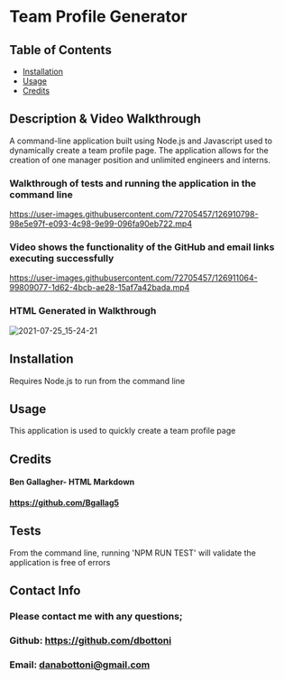 # Team Profile Generator

## Table of Contents

- [Installation](#installation)
- [Usage](#usage)
- [Credits](#credits)

## Description & Video Walkthrough

A command-line application built using Node.js and Javascript used to dynamically create a team profile page.
The application allows for the creation of one manager position and unlimited engineers and interns.

### Walkthrough of tests and running the application in the command line

https://user-images.githubusercontent.com/72705457/126910798-98e5e97f-e093-4c98-9e99-096fa90eb722.mp4

### Video shows the functionality of the GitHub and email links executing successfully

https://user-images.githubusercontent.com/72705457/126911064-99809077-1d62-4bcb-ae28-15af7a42bada.mp4


### HTML Generated in Walkthrough

![2021-07-25_15-24-21](https://user-images.githubusercontent.com/72705457/126910969-4d1cf0f2-50b9-4f36-82a7-303a69e13512.jpg)


## Installation

Requires Node.js to run from the command line

## Usage

This application is used to quickly create a team profile page

## Credits

#### Ben Gallagher- HTML Markdown

#### https://github.com/Bgallag5

## Tests

From the command line, running 'NPM RUN TEST' will validate the application is free of errors

## Contact Info

### Please contact me with any questions;

### Github: https://github.com/dbottoni

### Email: danabottoni@gmail.com
